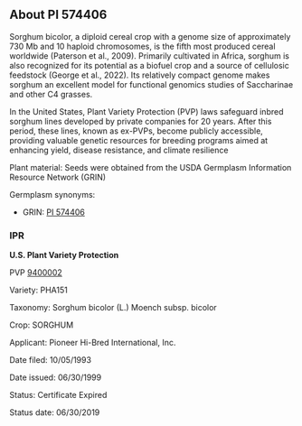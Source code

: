 About PI 574406 
---------------------
Sorghum bicolor, a diploid cereal crop with a genome size of approximately 730 Mb and 10 haploid chromosomes, is the fifth most produced cereal worldwide (Paterson et al., 2009). Primarily cultivated in Africa, sorghum is also recognized for its potential as a biofuel crop and a source of cellulosic feedstock (George et al., 2022). Its relatively compact genome makes sorghum an excellent model for functional genomics studies of Saccharinae and other C4 grasses.

In the United States, Plant Variety Protection (PVP) laws safeguard inbred sorghum lines developed by private companies for 20 years. After this period, these lines, known as ex-PVPs, become publicly accessible, providing valuable genetic resources for breeding programs aimed at enhancing yield, disease resistance, and climate resilience

Plant material: Seeds were obtained from the USDA Germplasm Information Resource Network (GRIN)

Germplasm synonyms:
* GRIN: [PI 574406](https://npgsweb.ars-grin.gov/gringlobal/accessiondetail.aspx?id=1469377)

### IPR
**U.S. Plant Variety Protection**

PVP [9400002](https://apps.ams.usda.gov/CMS/AdobeImages/009400002.pdf)

Variety: PHA151

Taxonomy: Sorghum bicolor (L.) Moench subsp. bicolor

Crop: SORGHUM

Applicant: Pioneer Hi-Bred International, Inc.

Date filed: 10/05/1993

Date issued: 06/30/1999

Status: Certificate Expired

Status date: 06/30/2019
